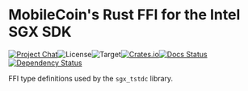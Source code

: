 # MobileCoin's Rust FFI for the Intel SGX SDK

[![Project Chat][chat-image]][chat-link]<!--
-->![License][license-image]<!--
-->![Target][target-image]<!--
-->[![Crates.io][crate-image]][crate-link]<!--
-->[![Docs Status][docs-image]][docs-link]<!--
-->[![Dependency Status][deps-image]][deps-link]

FFI type definitions used by the `sgx_tstdc` library.

[chat-image]: https://img.shields.io/discord/844353360348971068?style=flat-square
[chat-link]: https://mobilecoin.chat
[license-image]: https://img.shields.io/crates/l/mc-sgx-tstdc-sys-types?style=flat-square
[target-image]: https://img.shields.io/badge/target-any-brightgreen?style=flat-square
[crate-image]: https://img.shields.io/crates/v/mc-sgx-tstdc-sys-types.svg?style=flat-square
[crate-link]: https://crates.io/crates/mc-sgx-tstdc-sys-types
[docs-image]: https://img.shields.io/docsrs/mc-sgx-tstdc-sys-types?style=flat-square
[docs-link]: https://docs.rs/crate/mc-sgx-tstdc-sys-types
[deps-image]: https://deps.rs/crate/mc-sgx-tstdc-sys-types/0.8.0/status.svg?style=flat-square
[deps-link]: https://deps.rs/crate/mc-sgx-tstdc-sys-types/0.8.0
